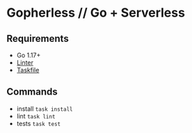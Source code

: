 # Gopherless // Go + Serverless

## Requirements

- Go 1.17+
- <a href="https://golangci-lint.run/">Linter</a>
- <a href="https://taskfile.dev/#/">Taskfile</a>

## Commands
- install `task install`
- lint `task lint`
- tests `task test`
